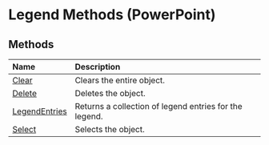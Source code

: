 
# Legend Methods (PowerPoint)

## Methods



|**Name**|**Description**|
|:-----|:-----|
|[Clear](a003e3fd-2b90-a799-80d9-1540ccfc33ef.md)|Clears the entire object.|
|[Delete](6b01c62e-4b62-f295-3b85-da5f13abcf18.md)|Deletes the object.|
|[LegendEntries](a6110ddf-76dd-efc9-c6ce-abb260f9534c.md)|Returns a collection of legend entries for the legend.|
|[Select](75f1b399-1e8b-b15f-0e81-4501316d38c1.md)|Selects the object.|
